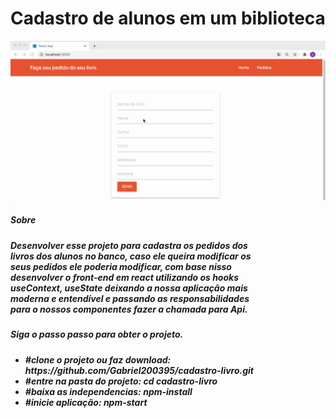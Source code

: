 <html>
   <body>
       <h1 style="font-weight:bold"> 
         Cadastro de alunos em um biblioteca    
       </h1> 
          <img src="/public/IMG/cadastro.gif"/>
           <br />
        <h5>Sobre<h5>
            <div style="width:133px" >
              <p style="width:400px">Desenvolver esse projeto para cadastra os pedidos dos livros dos alunos no banco, 
               caso ele queira modificar os seus pedidos ele poderia modificar, com base nisso desenvolver
              o front-end em react utilizando os hooks useContext, useState deixando a nossa  aplicação mais
              moderna e entendível e passando as responsabilidades para o nossos componentes fazer a chamada para Api.
               </p>
           </div>
        <h5>Siga o passo passo para obter o projeto.<h5>
      <ul>   
         <li>
        #clone o projeto ou faz download: 
         https://github.com/Gabriel200395/cadastro-livro.git     
      </li>
         <li>#entre na pasta do projeto: 
cd cadastro-livro 
</li> 
         <li>#baixa as independencias:
npm-install</li>  
         <li>#inicie aplicação: 
npm-start</li>
      </ul>
    <body>
<html>


